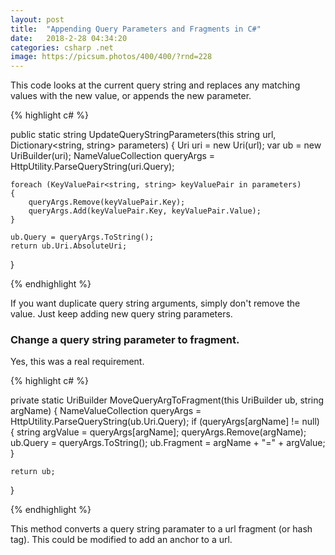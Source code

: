 ```yaml
---
layout: post
title:  "Appending Query Parameters and Fragments in C#"
date:   2018-2-28 04:34:20
categories: csharp .net
image: https://picsum.photos/400/400/?rnd=228
---
```


This code looks at the current query string and replaces any matching values with the new value, 
or appends the new parameter. 

{% highlight c# %}

public static string UpdateQueryStringParameters(this string url, Dictionary<string, string> parameters)
{
	Uri uri = new Uri(url);
	var ub = new UriBuilder(uri);
	NameValueCollection queryArgs = HttpUtility.ParseQueryString(uri.Query);
	
	foreach (KeyValuePair<string, string> keyValuePair in parameters)
	{
		queryArgs.Remove(keyValuePair.Key);
		queryArgs.Add(keyValuePair.Key, keyValuePair.Value);
	}

	ub.Query = queryArgs.ToString();
	return ub.Uri.AbsoluteUri;
}

{% endhighlight %}

If you want duplicate query string arguments, simply don't remove 
the value. Just keep adding new query string parameters.

### Change a query string parameter to fragment.

Yes, this was a real requirement.

{% highlight c# %}

private static UriBuilder MoveQueryArgToFragment(this UriBuilder ub, string argName)
{
	NameValueCollection queryArgs = HttpUtility.ParseQueryString(ub.Uri.Query);
	if (queryArgs[argName] != null)
	{
		string argValue = queryArgs[argName];
		queryArgs.Remove(argName);
		ub.Query = queryArgs.ToString();
		ub.Fragment = argName + "=" + argValue;
	}
	
	return ub;
}

{% endhighlight %}

This method converts a query string paramater to a url fragment (or hash tag). This could be modified to add an anchor to a url.
